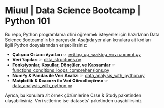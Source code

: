 # Miuul | Data Science Bootcamp | Python 101

Bu repo, Python programlama dilini öğrenmek isteyenler için hazırlanan Data Science Bootcamp'in bir parçasıdır. Aşağıda
yer alan konulara ait kodları ilgili Python dosyalarından erişebilirsiniz:

- **Çalışma Ortamı Ayarları** ☞ [setting_up_working_environment.py](setting_up_working_environment.py)
- **Veri Yapıları** ☞ [data_structures.py](data_structures.py)
- **Fonksiyonlar, Koşullar, Döngüler, ve Kapsamlar** ☞ [functions_conditions_loops_comprehensions.py](functions_conditions_loops_comprehensions.py)
- **NumPy & Pandas ile Veri Analizi** ☞ [data_analysis_with_python.py](data_analysis_with_python.py)
- **Matplotlib & Seaborn ile Veri Görselleştirme** ☞ [data_analysis_with_python.py](data_analysis_with_python.py)

Ayrıca, bu konulara ait örnek çözümlerine Case & Study paketinden ulaşabilirsiniz.
Veri setlerine ise 'datasets' paketinden ulaşabilirsiniz.
